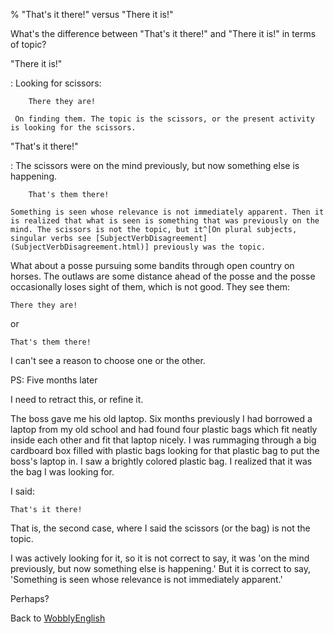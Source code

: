 % "That's it there!" versus "There it is!"

What's the difference between "That's it there!" and "There it is!" in terms of topic?

"There it is!"

:    Looking for scissors:

    	There they are!

     On finding them. The topic is the scissors, or the present activity is looking for the scissors.

"That's it there!"

:    The scissors were on the mind previously, but now something else is happening.

    	That's them there!

    Something is seen whose relevance is not immediately apparent. Then it is realized that what is seen is something that was previously on the mind. The scissors is not the topic, but it^[On plural subjects, singular verbs see [SubjectVerbDisagreement](SubjectVerbDisagreement.html)] previously was the topic.

What about a posse pursuing some bandits through open country on horses. The outlaws are some distance ahead of the posse and the posse occasionally loses sight of them, which is not good. They see them:

	There they are!

or

	That's them there!

I can't see a reason to choose one or the other.

PS: Five months later

I need to retract this, or refine it.

The boss gave me his old laptop. Six months previously I had borrowed a laptop from my old school and had found four plastic bags which fit neatly inside each other and fit that laptop nicely.
I was rummaging through a big cardboard box filled with plastic bags looking for that plastic bag to put the boss's laptop in. I saw a brightly colored plastic bag. I realized that it was the bag I was looking for.

I said:

	That's it there!

That is, the second case, where I said the scissors (or the bag) is not the topic.

I was actively looking for it, so it is not correct to say, it was 'on the mind previously, but now something else is happening.' But it is correct to say, 'Something is seen whose relevance is not immediately apparent.'

Perhaps?

Back to [WobblyEnglish](WobblyEnglish.html)
